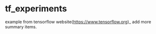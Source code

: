 # tf_experiments
example from tensorflow website(https://www.tensorflow.org)_
add more summary items.
